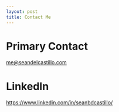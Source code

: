 ```yaml
---
layout: post
title: Contact Me
---
```


# Primary Contact

<me@seandelcastillo.com>

# LinkedIn

<https://www.linkedin.com/in/seanbdcastillo/>
